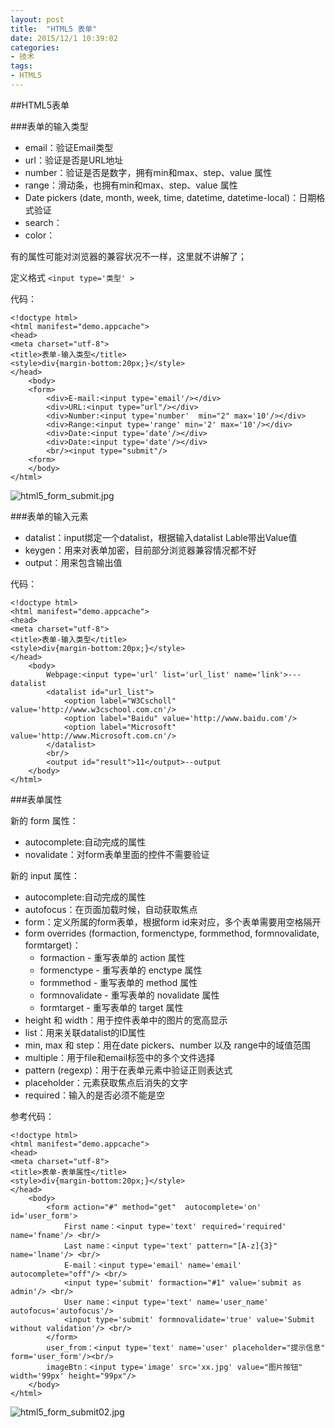 ```yaml
---
layout: post
title:  "HTML5 表单"
date: 2015/12/1 10:39:02 
categories:
- 技术
tags:
- HTML5
---
```



##HTML5表单

###表单的输入类型
- email：验证Email类型
- url：验证是否是URL地址
- number：验证是否是数字，拥有min和max、step、value 属性
- range：滑动条，也拥有min和max、step、value 属性
- Date pickers (date, month, week, time, datetime, datetime-local)：日期格式验证
- search：
- color：

有的属性可能对浏览器的兼容状况不一样，这里就不讲解了；

定义格式 `<input type='类型' >`

代码：

	<!doctype html>
	<html manifest="demo.appcache">
	<head>
	<meta charset="utf-8">
	<title>表单-输入类型</title>
	<style>div{margin-bottom:20px;}</style>
	</head>  
	    <body>
	    <form>
	    	<div>E-mail:<input type='email'/></div>
	        <div>URL:<input type="url"/></div>
	        <div>Number:<input type='number'  min="2" max='10'/></div>
	        <div>Range:<input type='range' min='2' max='10'/></div>
	        <div>Date:<input type='date'/></div>
	        <div>Date:<input type='date'/></div>
	        <br/><input type="submit"/>
	    <form>
	    </body>
	</html>

![html5_form_submit.jpg]({{site.baseurl}}/public/img/html/html5_form_submit.jpg)

###表单的输入元素
- datalist：input绑定一个datalist，根据输入datalist Lable带出Value值
- keygen：用来对表单加密，目前部分浏览器兼容情况都不好
- output：用来包含输出值

代码：

	<!doctype html>
	<html manifest="demo.appcache">
	<head>
	<meta charset="utf-8">
	<title>表单-输入类型</title>
	<style>div{margin-bottom:20px;}</style>
	</head>  
	    <body>
	        Webpage:<input type='url' list='url_list' name='link'>---datalist
	        <datalist id="url_list">
	            <option label="W3Cscholl" value='http://www.w3cschool.com.cn'/>
	            <option label="Baidu" value='http://www.baidu.com'/>
	            <option label="Microsoft" value='http://www.Microsoft.com.cn'/>
	        </datalist>
	        <br/>
	        <output id="result">11</output>--output
	    </body>
	</html>

###表单属性

新的 form 属性：

- autocomplete:自动完成的属性
- novalidate：对form表单里面的控件不需要验证

新的 input 属性：

- autocomplete:自动完成的属性 
- autofocus：在页面加载时候，自动获取焦点
- form：定义所属的form表单，根据form id来对应，多个表单需要用空格隔开
- form overrides (formaction, formenctype, formmethod, formnovalidate, formtarget)：
	- formaction - 重写表单的 action 属性
    - formenctype - 重写表单的 enctype 属性
    - formmethod - 重写表单的 method 属性
    - formnovalidate - 重写表单的 novalidate 属性
    - formtarget - 重写表单的 target 属性
- height 和 width：用于控件表单中的图片的宽高显示
- list：用来关联datalist的ID属性
- min, max 和 step：用在date pickers、number 以及 range中的域值范围
- multiple：用于file和email标签中的多个文件选择
- pattern (regexp)：用于在表单元素中验证正则表达式
- placeholder：元素获取焦点后消失的文字
- required：输入的是否必须不能是空

参考代码：

	<!doctype html>
	<html manifest="demo.appcache">
	<head>
	<meta charset="utf-8">
	<title>表单-表单属性</title>
	<style>div{margin-bottom:20px;}</style>
	</head>  
	    <body>
	        <form action="#" method="get"  autocomplete='on' id='user_form'>
	        	First name：<input type='text' required='required' name='fname'/> <br/>
	            Last name：<input type='text' pattern="[A-z]{3}" name='lname'/> <br/>
	            E-mail：<input type='email' name='email' autocomplete="off"/> <br/>
	        	<input type='submit' formaction="#1" value='submit as admin'/> <br/>
	            User name：<input type='text' name='user_name' autofocus='autofocus'/>
	            <input type='submit' formnovalidate='true' value='Submit without validation'/> <br/>
	        </form>
	        user_from：<input type='text' name='user' placeholder="提示信息" form='user_form'/><br/>
	        imageBtn：<input type='image' src='xx.jpg' value="图片按钮" width='99px' height="99px"/>
	    </body>
	</html>

![html5_form_submit02.jpg]({{site.baseurl}}/public/img/html/html5_form_submit02.jpg)

